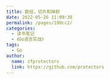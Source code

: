 ```yaml
---
title: 数组，切片和映射
date: 2022-05-26 11:09:38
permalink: /pages/190cc2/
categories:
  - 读书笔记
  - 《Go语言实战》
tags:
  - Go
author: 
  name: zfprotectors
  link: https://github.com/protectors
---
```

